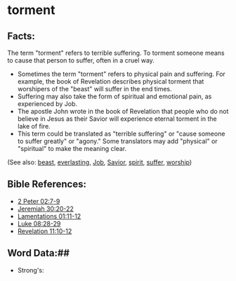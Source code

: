 # torment #

## Facts: ##

The term "torment" refers to terrible suffering. To torment someone means to cause that person to suffer, often in a cruel way.

* Sometimes the term "torment" refers to physical pain and suffering. For example, the book of Revelation describes physical torment that worshipers of the "beast" will suffer in the end times.
* Suffering may also take the form of spiritual and emotional pain, as experienced by Job.
* The apostle John wrote in the book of Revelation that people who do not believe in Jesus as their Savior will experience eternal torment in the lake of fire.
* This term could be translated as "terrible suffering" or "cause someone to suffer greatly" or "agony." Some translators may add "physical" or "spiritual" to make the meaning clear.


(See also: [beast](../other/beast.md), [everlasting](../kt/eternity.md), [Job](../other/job.md), [Savior](../kt/savior.md), [spirit](../kt/spirit.md), [suffer](../kt/suffer.md), [worship](../kt/worship.md))

## Bible References: ##

* [2 Peter 02:7-9](rc://en/tn/help/2pe/02/07)
* [Jeremiah 30:20-22](rc://en/tn/help/jer/30/20)
* [Lamentations 01:11-12](rc://en/tn/help/lam/01/11)
* [Luke 08:28-29](rc://en/tn/help/luk/08/28)
* [Revelation 11:10-12](rc://en/tn/help/rev/11/10)

## Word Data:##

* Strong's: 

